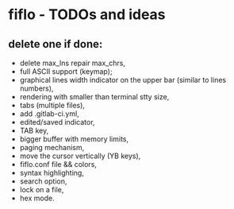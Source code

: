 # fiflo - TODOs and ideas
## delete one if done:
- delete max_lns repair max_chrs,
- full ASCII support (keymap);
- graphical lines width indicator on the upper bar (similar to lines numbers),
- rendering with smaller than terminal stty size,
- tabs (multiple files),
- add .gitlab-ci.yml,
- edited/saved indicator,
- TAB key,
- bigger buffer with memory limits,
- paging mechanism,
- move the cursor vertically (YB keys),
- fiflo.conf file && colors,
- syntax highlighting,
- search option,
- lock on a file,
- hex mode.

